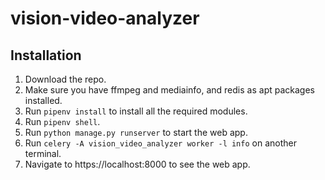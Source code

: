 # vision-video-analyzer

## Installation

1. Download the repo.
2. Make sure you have ffmpeg and mediainfo, and redis as apt packages installed.
3. Run `pipenv install` to install all the required modules.
4. Run `pipenv shell`.
5. Run `python manage.py runserver` to start the web app.
6. Run `celery -A vision_video_analyzer worker -l info` on another terminal.
6. Navigate to https://localhost:8000 to see the web app.